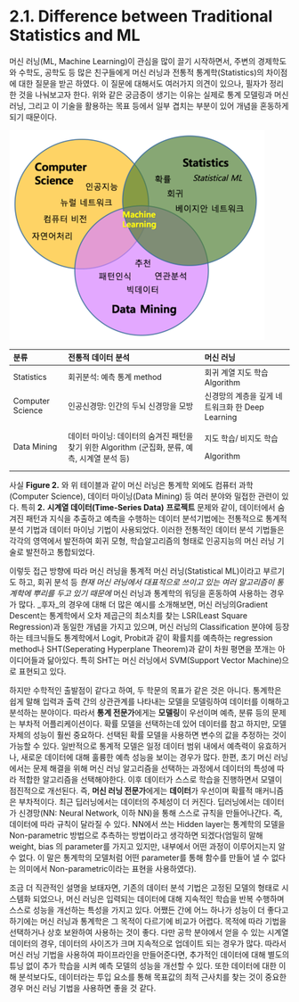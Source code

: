 # 2.1. Difference between Traditional Statistics and ML

머신 러닝\(ML, Machine Learning\)이 관심을 많이 끌기 시작하면서, 주변의 경제학도와 수학도, 공학도 등 많은 친구들에게 머신 러닝과 전통적 통계학\(Statistics\)의 차이점에 대한 질문을 받곤 하였다. 이 질문에 대해서도 여러가지 의견이 있으나, 필자가 정리한 것을 나눠보고자 한다. 위와 같은 궁금증이 생기는 이유는 실제로 통계 모델링과 머신 러닝, 그리고 이 기술을 활용하는 목표 등에서 일부 겹치는 부분이 있어 개념을 혼동하게 되기 때문이다.

![Figure 2. Related Field with ML](../.gitbook/assets/figure-2.png)

<table>
  <thead>
    <tr>
      <th style="text-align:left">&#xBD84;&#xB958;</th>
      <th style="text-align:left">&#xC804;&#xD1B5;&#xC801; &#xB370;&#xC774;&#xD130; &#xBD84;&#xC11D;</th>
      <th
      style="text-align:left">&#xBA38;&#xC2E0; &#xB7EC;&#xB2DD;</th>
    </tr>
  </thead>
  <tbody>
    <tr>
      <td style="text-align:left">Statistics</td>
      <td style="text-align:left">&#xD68C;&#xADC0;&#xBD84;&#xC11D;: &#xC608;&#xCE21; &#xD1B5;&#xACC4; method</td>
      <td
      style="text-align:left">&#xD68C;&#xADC0; &#xACC4;&#xC5F4; &#xC9C0;&#xB3C4; &#xD559;&#xC2B5; Algorithm</td>
    </tr>
    <tr>
      <td style="text-align:left">Computer Science</td>
      <td style="text-align:left">&#xC778;&#xACF5;&#xC2E0;&#xACBD;&#xB9DD;: &#xC778;&#xAC04;&#xC758; &#xB450;&#xB1CC;
        &#xC2E0;&#xACBD;&#xB9DD;&#xC744; &#xBAA8;&#xBC29;</td>
      <td style="text-align:left">&#xC2E0;&#xACBD;&#xB9DD;&#xC758; &#xACC4;&#xCE35;&#xC744; &#xAE4A;&#xAC8C;
        &#xB124;&#xD2B8;&#xC6CC;&#xD06C;&#xD654; &#xD55C; Deep Learning</td>
    </tr>
    <tr>
      <td style="text-align:left">Data Mining</td>
      <td style="text-align:left">&#xB370;&#xC774;&#xD130; &#xB9C8;&#xC774;&#xB2DD;: &#xB370;&#xC774;&#xD130;&#xC758;
        &#xC228;&#xACA8;&#xC9C4; &#xD328;&#xD134;&#xC744; &#xCC3E;&#xAE30; &#xC704;&#xD55C;
        Algorithm (&#xAD70;&#xC9D1;&#xD654;, &#xBD84;&#xB958;, &#xC608;&#xCE21;,
        &#xC2DC;&#xACC4;&#xC5F4; &#xBD84;&#xC11D; &#xB4F1;)</td>
      <td style="text-align:left">
        <p>&#xC9C0;&#xB3C4; &#xD559;&#xC2B5;/ &#xBE44;&#xC9C0;&#xB3C4; &#xD559;&#xC2B5;</p>
        <p>Algorithm</p>
      </td>
    </tr>
  </tbody>
</table>

사실 **Figure 2.** 와 위 테이블과 같이 머신 러닝은 통계학 외에도 컴퓨터 과학\(Computer Science\), 데이터 마이닝\(Data Mining\) 등 여러 분야와 밀접한 관련이 있다. 특히 **2.** **시계열 데이터\(Time-Series Data\)** **프로젝트** 문제와 같이, 데이터에서 숨겨진 패턴과 지식을 추출하고 예측을 수행하는 데이터 분석기법에는 전통적으로 통계적 분석 기법과 데이터 마이닝 기법이 사용되었다. 이러한 전통적인 데이터 분석 기법들은 각각의 영역에서 발전하여 회귀 모형, 학습알고리즘의 형태로 인공지능의 머신 러닝 기술로 발전하고 통합되었다.

이렇듯 접근 방향에 따라 머신 러닝을 통계적 머신 러닝\(Statistical ML\)이라고 부르기도 하고, 회귀 분석 등 _현재 머신 러닝에서 대표적으로 쓰이고 있는 여러 알고리즘이 통계학에 뿌리를 두고 있기 때문에_ 머신 러닝과 통계학의 워딩을 혼동하여 사용하는 경우가 많다. _후자_의 경우에 대해 더 많은 예시를 소개해보면, 머신 러닝의Gradient Descent는 통계학에서 오차 제곱근의 최소치를 찾는 LSR\(Least Square Regression\)과 동일한 개념을 가지고 있으며, 머신 러닝의 Classification 분야에 등장하는 테크닉들도 통계학에서 Logit, Probit과 같이 확률치를 예측하는 regression method나 SHT\(Seperating Hyperplane Theorem\)과 같이 차원 평면을 쪼개는 아이디어들과 닮아있다. 특히 SHT는 머신 러닝에서 SVM\(Support Vector Machine\)으로 표현되고 있다.

하지만 수학적인 출발점이 같다고 하여, 두 학문의 목표가 같은 것은 아니다. 통계학은 쉽게 말해 입력과 출력 간의 상관관계를 나타내는 모델을 모델링하여 데이터를 이해하고 분석하는 분야이다. 따라서 **통계 전문가**에게는 **모델링**이 우선이며 예측, 분류 등의 문제는 부차적 어플리케이션이다. 확률 모델을 선택하는데 있어 데이터를 참고 하지만, 모델 자체의 성능이 훨씬 중요하다. 선택된 확률 모델을 사용하면 변수의 값을 추정하는 것이 가능할 수 있다. 일반적으로 통계적 모델은 일정 데이터 범위 내에서 예측력이 유효하거나, 새로운 데이터에 대해 훌륭한 예측 성능을 보이는 경우가 많다. 한편, 초기 머신 러닝에서는 문제 해결을 위해 머신 러닝 알고리즘을 선택하는 과정에서 데이터의 특성에 따라 적합한 알고리즘을 선택해야한다. 이후 데이터가 스스로 학습을 진행하면서 모델이 점진적으로 개선된다. 즉, **머신 러닝 전문가**에게는 **데이터**가 우선이며 확률적 매커니즘은 부차적이다. 최근 딥러닝에서는 데이터의 주체성이 더 커진다. 딥러닝에서는 데이터가 신경망\(NN: Neural Network, 이하 NN\)을 통해 스스로 규칙을 만들어나간다. 즉, 데이터에 따라 규칙이 달라질 수 있다. NN에서 쓰는 Hidden layer는 통계학의 모델을 Non-parametric 방법으로 추측하는 방법이라고 생각하면 되겠다\(엄밀히 말해 weight, bias 의 parameter를 가지고 있지만, 내부에서 어떤 과정이 이루어지는지 알 수 없다. 이 말은 통계학의 모델처럼 어떤 parameter를 통해 함수를 만들어 낼 수 없다는 의미에서 Non-parametric이라는 표현을 사용하였다\).

조금 더 직관적인 설명을 보태자면, 기존의 데이터 분석 기법은 고정된 모델의 형태로 시스템화 되었으나, 머신 러닝은 입력되는 데이터에 대해 지속적인 학습을 반복 수행하며 스스로 성능을 개선하는 특성을 가지고 있다. 어쨌든 간에 어느 하나가 성능이 더 좋다고 하기에는 머신 러닝과 통계학은 그 목적이 다르기에 비교가 어렵다. 목적에 따라 기법을 선택하거나 상호 보완하여 사용하는 것이 좋다. 다만 공학 분야에서 얻을 수 있는 시계열 데이터의 경우, 데이터의 사이즈가 크며 지속적으로 업데이트 되는 경우가 많다. 따라서 머신 러닝 기법을 사용하여 파이프라인을 만들어준다면, 추가적인 데이터에 대해 별도의 튜닝 없이 추가 학습을 시켜 예측 모델의 성능을 개선할 수 있다. 또한 데이터에 대한 이해 분석보다도, 데이터라는 투입 요소를 통해 목표값의 최적 근사치를 찾는 것이 중요한 경우 머신 러닝 기법을 사용하면 좋을 것 같다.

